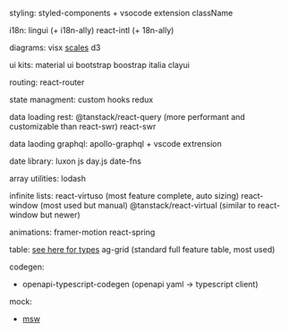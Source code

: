 
styling:
  styled-components + vsocode extension
  className

i18n:
  lingui (+ i18n-ally)
  react-intl (+ 18n-ally)

diagrams:
  visx [scales](https://observablehq.com/@d3/learn-d3-scales)
  d3

ui kits:
  material ui
  bootstrap
  boostrap italia
  clayui

routing:
  react-router

state managment:
  custom hooks
  redux

data loading rest:
  @tanstack/react-query (more performant and customizable than react-swr)
  react-swr

data laoding graphql:
  apollo-graphql + vscode extrension

date library:
  luxon js
  day.js
  date-fns

array utilities:
  lodash

infinite lists:
  react-virtuso (most feature complete, auto sizing)
  react-window (most used but manual)
  @tanstack/react-virtual (similar to react-window but newer)

animations:
  framer-motion
  react-spring

table: [see here for types](https://tanstack.com/table/v8/docs/guide/introduction)
  ag-grid (standard full feature table, most used)

codegen:
  - openapi-typescript-codegen (openapi yaml -> typescript client)

mock:
  - [msw](https://mswjs.io/)